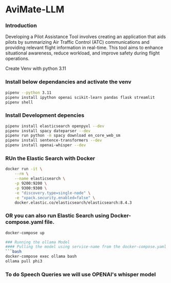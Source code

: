 # AviMate-LLM

### Introduction

Developing a Pilot Assistance Tool involves creating an application that aids pilots by summarizing Air Traffic Control (ATC) communications and providing relevant flight information in real-time. This tool aims to enhance situational awareness, reduce workload, and improve safety during flight operations.


Create Venv with python 3.11

### Install below dependancies and activate the venv
```bash
pipenv --python 3.11
pipenv install ipython openai scikit-learn pandas flask streamlit
pipenv shell
```

### Install Development depencies
```bash
pipenv install elasticsearch openpyxl --dev
pipenv install spacy dateparser --dev
pipenv run python -m spacy download en_core_web_sm
pipenv install sentence-transformers --dev
pipenv install openai-whisper --dev
```

### RUn the Elastic Search with Docker
```bash
docker run -it \
    --rm \
    --name elasticsearch \
    -p 9200:9200 \
    -p 9300:9300 \
    -e "discovery.type=single-node" \
    -e "xpack.security.enabled=false" \
    docker.elastic.co/elasticsearch/elasticsearch:8.4.3
```
### OR you can also run Elastic Search using Docker-compose.yaml file.
```bash
docker-compose up

### Running the ollama Model
#### Pulling the model using service-name from the docker-compose.yaml file
```bash
docker-compose exec ollama bash
ollama pull phi3
```

### To do Speech Queries we will use OPENAI's whisper model



